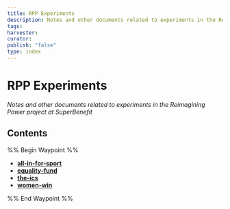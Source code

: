 ```yaml
---
title: RPP Experiments
description: Notes and other documents related to experiments in the Reimagining Power project
tags: 
harvester: 
curator: 
publish: "false"
type: index
---
```

# RPP Experiments

_Notes and other documents related to experiments in the Reimagining Power project at SuperBenefit_

## Contents

%% Begin Waypoint %%
- **[all-in-for-sport](./all-in-for-sport/all-in-for-sport.md)**
- **[equality-fund](./equality-fund/equality-fund.md)**
- **[the-ics](./the-ics/the-ics.md)**
- **[women-win](./women-win/women-win.md)**

%% End Waypoint %%

